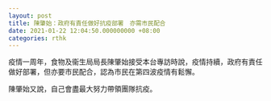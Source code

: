 ```yaml
---
layout: post
title: 陳肇始：政府有責任做好抗疫部署　亦需市民配合
date: 2021-01-22 12:04:50.000000000 +08:00
categories: rthk
---
```


疫情一周年，食物及衞生局局長陳肇始接受本台專訪時說，疫情持續，政府有責任做好部署，但亦要市民配合，認為市民在第四波疫情有鬆懈。

陳肇始又說，自己會盡最大努力帶領團隊抗疫。

